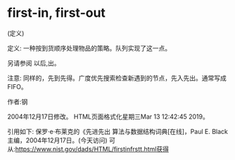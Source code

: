 # first-in, first-out


(定义)



定义:
一种按到货顺序处理物品的策略。队列实现了这一点。



另请参阅
以后,出。



注意:
同样的，先到先得。广度优先搜索检查新遇到的节点，先入先出。通常写成FIFO。


作者:钢







2004年12月17日修改。
HTML页面格式化星期三Mar 13 12:42:45 2019。



引用如下:
保罗·e·布莱克的《先进先出
算法与数据结构词典[在线]，Paul E. Black主编，2004年12月17日。(今天访问)
可从:https://www.nist.gov/dads/HTML/firstinfrstt.html获得